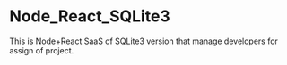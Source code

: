 # Node_React_SQLite3

This is Node+React SaaS of SQLite3 version that manage developers for assign of project.
